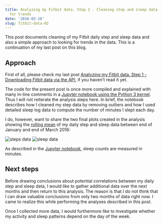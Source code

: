 ```yaml
---
title: Analyzing my Fitbit data. Step 2 - Cleaning step and sleep data and looking
  for trends
date: '2016-03-28'
slug: fitbit-data-02
---
```


This post documents cleaning of my Fitbit daily step and sleep data and also
a simple approach to looking for trends in the data.
This is a continuation of my last post on this blog.

## Approach

First of all, please check my last post
[Analyzing my Fitbit data. Step 1 - Downloading Fitbit data via the API]({{BASE_PATH}}/2016/03/19/fitbit-data-01),
if you haven't read it yet.

The code for the present post is once more compiled and explained with many in-line comments in a
[Jupyter notebook using the Python 3 kernel](http://nbviewer.jupyter.org/github/JungeAlexander/fitbit-data/blob/master/Fitbit-data-02.ipynb).
Thus I will not reiterate the analysis steps here.
In brief, the notebook describes how I cleaned my step data by removing
outliers and how I used detailed sleep log data to compute the number of minutes I slept each day.

I do, however, want to share the two final plots created in the analysis showing
the [rolling mean](https://en.wikipedia.org/wiki/Moving_average) of my daily step
and sleep data between end of January and end of March 2016:

![steps data]({{BASE_PATH}}/assets/posts/2016-03-28/steps.png)
![sleep data]({{BASE_PATH}}/assets/posts/2016-03-28/sleep.png)

As described in the [Jupyter notebook](http://nbviewer.jupyter.org/github/JungeAlexander/fitbit-data/blob/master/Fitbit-data-02.ipynb),
sleep counts are measured in minutes.

## Next steps

Before drawing conclusions about potential correlations between my daily step and sleep data,
I would like to gather additional data over the next months and then return to this analysis.
The reason is that I do not think that I can draw valuable conclusions from only two months of data right now.
I came to realize this while performing the analyses described in this post.

Once I collected more data, I would furthermore like to investigate whether my activity and sleep patterns depend on the day of the week.
